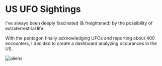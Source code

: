 # US UFO Sightings

I've always been deeply fascinated (& freightened) by the possibility of extraterrestrial life.

With the pentagon finally acknowledging UFOs and reporting about 400 encounters, I decided to create a dashboard analyzing occurances in the US.

![aliens](https://user-images.githubusercontent.com/56136026/187028806-04da2713-2315-40e9-8bb8-5808f60e4b80.gif)
